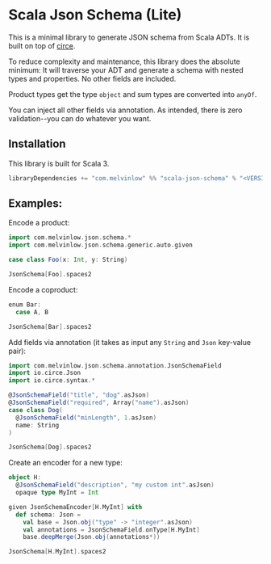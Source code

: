 # Scala Json Schema (Lite)

This is a minimal library to generate JSON schema from Scala ADTs.
It is built on top of [circe](https://circe.github.io/circe/).

To reduce complexity and maintenance, this library
does the absolute minimum: It will traverse your ADT and generate
a schema with nested types and properties. No other fields are included.

Product types get the type `object` and sum types are converted into `anyOf`.

You can inject all other fields via annotation.
As intended, there is zero validation--you can do whatever you want.

## Installation

This library is built for Scala 3.

```scala
libraryDependencies += "com.melvinlow" %% "scala-json-schema" % "<VERSION>"
```

## Examples:

Encode a product:

```scala mdoc
import com.melvinlow.json.schema.*
import com.melvinlow.json.schema.generic.auto.given

case class Foo(x: Int, y: String)

JsonSchema[Foo].spaces2
```

Encode a coproduct:

```scala mdoc
enum Bar:
  case A, B

JsonSchema[Bar].spaces2
```

Add fields via annotation (it takes as input any `String` and `Json` key-value pair):

```scala mdoc
import com.melvinlow.json.schema.annotation.JsonSchemaField
import io.circe.Json
import io.circe.syntax.*

@JsonSchemaField("title", "dog".asJson)
@JsonSchemaField("required", Array("name").asJson)
case class Dog(
  @JsonSchemaField("minLength", 1.asJson)
  name: String
)

JsonSchema[Dog].spaces2
```

Create an encoder for a new type:

```scala mdoc
object H:
  @JsonSchemaField("description", "my custom int".asJson)
  opaque type MyInt = Int

given JsonSchemaEncoder[H.MyInt] with
  def schema: Json =
    val base = Json.obj("type" -> "integer".asJson)
    val annotations = JsonSchemaField.onType[H.MyInt]
    base.deepMerge(Json.obj(annotations*))

JsonSchema[H.MyInt].spaces2
```
